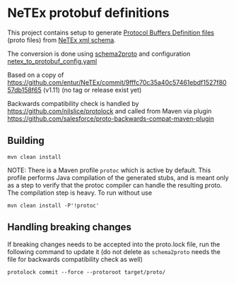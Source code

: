 # NeTEx protobuf definitions

This project contains setup to generate [Protocol Buffers Definition files](https://developers.google.com/protocol-buffers/) (proto files) from [NeTEx xml schema](https://github.com/entur/NeTEx).

The conversion is done using [schema2proto](https://github.com/entur/schema2proto) and configuration [netex_to_protobuf_config.yaml](netex_to_protobuf_config.yaml)

Based on a copy of https://github.com/entur/NeTEx/commit/9fffc70c35a40c57461ebdf1527f8057db158f65 (v1.11) (no tag or release exist yet)

Backwards compatibility check is handled by https://github.com/nilslice/protolock and called from Maven via plugin https://github.com/salesforce/proto-backwards-compat-maven-plugin

## Building

`mvn clean install`

NOTE:
There is a Maven profile `protoc` which is active by default. This profile performs Java compilation of the generated stubs, and is meant only as a step to verify that the protoc compiler can handle the resulting proto. The compilation step is heavy. To run without use

`mvn clean install -P'!protoc'`

## Handling breaking changes

If breaking changes needs to be accepted into the proto.lock file, run the following command to update it (do not delete as `schema2proto` needs the file for backwards compatibility check as well)

`protolock commit --force --protoroot target/proto/`
